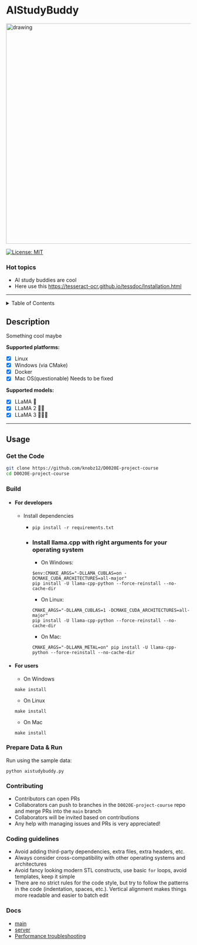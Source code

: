 # AIStudyBuddy

<img src="https://raw.githubusercontent.com/knobz12/D0020E-project-course/main/media/2145c09460c44d609f4293cf7c0a1380.png" alt="drawing" width="600"/>

[![License: MIT](https://img.shields.io/badge/license-MIT-blue.svg)](https://opensource.org/licenses/MIT)

### Hot topics

- AI study buddies are cool
- Here use this https://tesseract-ocr.github.io/tessdoc/Installation.html

----

<details>
  <summary>Table of Contents</summary>
  <ol>
    <li>
      <a href="#description">Description</a>
    </li>
    <li>
      <a href="#usage">Usage</a>
      <ul>
        <li><a href="#get-the-code">Get the Code</a></li>
        <li><a href="#build">Build</a></li>
        <li><a href="#blas-build">BLAS Build</a></li>
        <li><a href="#prepare-data--run">Prepare Data & Run</a></li>
        <li><a href="#memorydisk-requirements">Memory/Disk Requirements</a></li>
        <li><a href="#quantization">Quantization</a></li>
        <li><a href="#interactive-mode">Interactive mode</a></li>
        <li><a href="#constrained-output-with-grammars">Constrained output with grammars</a></li>
        <li><a href="#instruction-mode-with-alpaca">Instruction mode with Alpaca</a></li>
        <li><a href="#using-openllama">Using OpenLLaMA</a></li>
        <li><a href="#using-gpt4all">Using GPT4All</a></li>
        <li><a href="#using-pygmalion-7b--metharme-7b">Using Pygmalion 7B & Metharme 7B</a></li>
        <li><a href="#obtaining-the-facebook-llama-original-model-and-stanford-alpaca-model-data">Obtaining the Facebook LLaMA original model and Stanford Alpaca model data</a></li>
        <li><a href="#verifying-the-model-files">Verifying the model files</a></li>
        <li><a href="#seminal-papers-and-background-on-the-models">Seminal papers and background on the models</a></li>
        <li><a href="#perplexity-measuring-model-quality">Perplexity (measuring model quality)</a></li>
        <li><a href="#android">Android</a></li>
        <li><a href="#docker">Docker</a></li>
      </ul>
    </li>
    <li><a href="#contributing">Contributing</a></li>
    <li><a href="#coding-guidelines">Coding guidelines</a></li>
    <li><a href="#docs">Docs</a></li>
  </ol>
</details>

## Description

Something cool maybe

**Supported platforms:**

- [x] Linux
- [x] Windows (via CMake)
- [x] Docker
- [x] Mac OS(questionable) Needs to be fixed

**Supported models:**

- [X] LLaMA 🦙
- [x] LLaMA 2 🦙🦙
- [x] LLaMA 3 🦙🦙🦙

---

## Usage

### Get the Code

```bash
git clone https://github.com/knobz12/D0020E-project-course
cd D0020E-project-course
```

### Build
- #### For developers
	- Install dependencies

      - ```
        pip install -r requirements.txt
        ```
      - ### Install llama.cpp with right arguments for your operating system
        - On Windows:
        ```
        $env:CMAKE_ARGS="-DLLAMA_CUBLAS=on -DCMAKE_CUDA_ARCHITECTURES=all-major"
        pip install -U llama-cpp-python --force-reinstall --no-cache-dir
        ```
        - On Linux:
        ```
        CMAKE_ARGS="-DLLAMA_CUBLAS=1 -DCMAKE_CUDA_ARCHITECTURES=all-major"
        pip install -U llama-cpp-python --force-reinstall --no-cache-dir
        ```
        - On Mac:
        ```
        CMAKE_ARGS="-DLLAMA_METAL=on" pip install -U llama-cpp-python --force-reinstall --no-cache-dir
        ```

- #### For users
	- On Windows
	```
	make install
	```
  
	- On Linux
	```
	make install
	```

	- On Mac
	```
	make install
	```

### Prepare Data & Run

Run using the sample data:

```
python aistudybuddy.py
```

### Contributing
- Contributors can open PRs
- Collaborators can push to branches in the `D0020E-project-course` repo and merge PRs into the `main` branch
- Collaborators will be invited based on contributions
- Any help with managing issues and PRs is very appreciated!
### Coding guidelines

- Avoid adding third-party dependencies, extra files, extra headers, etc.
- Always consider cross-compatibility with other operating systems and architectures
- Avoid fancy looking modern STL constructs, use basic `for` loops, avoid templates, keep it simple
- There are no strict rules for the code style, but try to follow the patterns in the code (indentation, spaces, etc.). Vertical alignment makes things more readable and easier to batch edit
### Docs

- [main](./website//README.md)
- [server](./backend/webserver/README.md)
- [Performance troubleshooting](./docs/token_generation_performance_tips.md)
